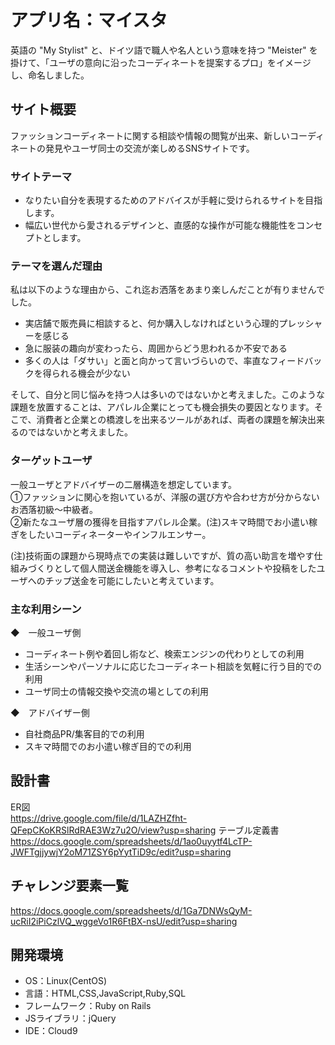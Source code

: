 # アプリ名：マイスタ
英語の "My Stylist" と、ドイツ語で職人や名人という意味を持つ "Meister" を掛けて、「ユーザの意向に沿ったコーディネートを提案するプロ」をイメージし、命名しました。

## サイト概要
ファッションコーディネートに関する相談や情報の閲覧が出来、新しいコーディネートの発見やユーザ同士の交流が楽しめるSNSサイトです。

### サイトテーマ
- なりたい自分を表現するためのアドバイスが手軽に受けられるサイトを目指します。
- 幅広い世代から愛されるデザインと、直感的な操作が可能な機能性をコンセプトとします。 

### テーマを選んだ理由
私は以下のような理由から、これ迄お洒落をあまり楽しんだことが有りませんでした。  
- 実店舗で販売員に相談すると、何か購入しなければという心理的プレッシャーを感じる  
- 急に服装の趣向が変わったら、周囲からどう思われるか不安である  
- 多くの人は「ダサい」と面と向かって言いづらいので、率直なフィードバックを得られる機会が少ない  

そして、自分と同じ悩みを持つ人は多いのではないかと考えました。このような課題を放置することは、アパレル企業にとっても機会損失の要因となります。そこで、消費者と企業との橋渡しを出来るツールがあれば、両者の課題を解決出来るのではないかと考えました。

### ターゲットユーザ
一般ユーザとアドバイザーの二層構造を想定しています。  
①ファッションに関心を抱いているが、洋服の選び方や合わせ方が分からないお洒落初級〜中級者。  
②新たなユーザ層の獲得を目指すアパレル企業。(注)スキマ時間でお小遣い稼ぎをしたいコーディネーターやインフルエンサー。  

(注)技術面の課題から現時点での実装は難しいですが、質の高い助言を増やす仕組みづくりとして個人間送金機能を導入し、参考になるコメントや投稿をしたユーザへのチップ送金を可能にしたいと考えています。

### 主な利用シーン
◆　一般ユーザ側  
- コーディネート例や着回し術など、検索エンジンの代わりとしての利用  
- 生活シーンやパーソナルに応じたコーディネート相談を気軽に行う目的での利用  
- ユーザ同士の情報交換や交流の場としての利用  

◆　アドバイザー側
- 自社商品PR/集客目的での利用  
- スキマ時間でのお小遣い稼ぎ目的での利用  

## 設計書
ER図  
<https://drive.google.com/file/d/1LAZHZfht-QFepCKoKRSlRdRAE3Wz7u2O/view?usp=sharing>
テーブル定義書
<https://docs.google.com/spreadsheets/d/1ao0uyytf4LcTP-JWFTgjjywjY2oM71ZSY6pYytTiD9c/edit?usp=sharing>

## チャレンジ要素一覧
<https://docs.google.com/spreadsheets/d/1Ga7DNWsQyM-ucRiI2iPiCzlVQ_wggeVo1R6FtBX-nsU/edit?usp=sharing>

## 開発環境
- OS：Linux(CentOS)
- 言語：HTML,CSS,JavaScript,Ruby,SQL
- フレームワーク：Ruby on Rails
- JSライブラリ：jQuery
- IDE：Cloud9
